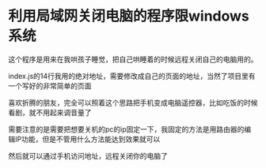 # 利用局域网关闭电脑的程序限windows系统

这个程序是用来在我哄孩子睡觉，把自己哄睡着的时候远程关闭自己的电脑用的。

index.js的14行我用的绝对地址，需要修改成自己的页面的地址，当然了项目里有一个写好的非常简单的页面

喜欢折腾的朋友，完全可以照着这个思路把手机变成电脑遥控器，比如吃饭的时候看剧，就不用起来调音量了

需要注意的是需要把想要关机的pc的ip固定一下，我固定的方法是用路由器的编辑IP功能，但是不管用什么方法能达到效果就可以

然后就可以通过手机访问地址，远程关闭你的电脑了


